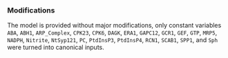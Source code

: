 ### Modifications

The model is provided without major modifications, only constant variables `ABA`, `ABH1`, `ARP_Complex`, `CPK23`, `CPK6`, `DAGK`, `ERA1`, `GAPC12`, `GCR1`, `GEF`, `GTP`, `MRP5`, `NADPH`, `Nitrite`, `NtSyp121`, `PC`, `PtdInsP3`, `PtdInsP4`, `RCN1`, `SCAB1`, `SPP1`, and `Sph` were turned into canonical inputs.